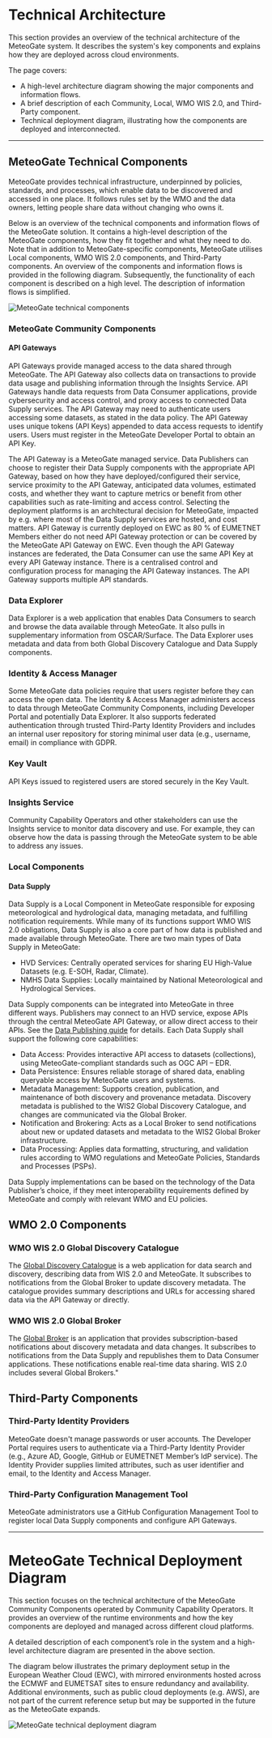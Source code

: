 # Technical Architecture

This section provides an overview of the technical architecture of the MeteoGate system. It describes the system's key components and explains how they are deployed across cloud environments.

The page covers:
- A high-level architecture diagram showing the major components and information flows.
- A brief description of each Community, Local, WMO WIS 2.0, and Third-Party component.
- Technical deployment diagram, illustrating how the components are deployed and interconnected.

---

## MeteoGate Technical Components

MeteoGate provides technical infrastructure, underpinned by policies, standards, and processes, which enable data to be discovered and accessed in one place. It follows rules set by the WMO and the data owners, letting people share data without changing who owns it. 

Below is an overview of the technical components and information flows of the MeteoGate solution. It contains a high-level description of the MeteoGate components, how they fit together and what they need to do. Note that in addition to MeteoGate-specific components, MeteoGate utilises Local components, WMO WIS 2.0 components, and Third-Party components.
An overview of the components and information flows is provided in the following diagram. Subsequently, the functionality of each component is described on a high level. The description of information flows is simplified.

![MeteoGate technical components](images/meteogate-technical-components.png)

### MeteoGate Community Components

#### API Gateways 

API Gateways provide managed access to the data shared through MeteoGate. The API Gateway also collects data on transactions to provide data usage and publishing information through the Insights Service.
API Gateways handle data requests from Data Consumer applications, provide cybersecurity and access control, and proxy access to connected Data Supply services. The API Gateway may need to authenticate users accessing some datasets, as stated in the data policy. The API Gateway uses unique tokens (API Keys) appended to data access requests to identify users. Users must register in the MeteoGate Developer Portal to obtain an API Key.

The API Gateway is a MeteoGate managed service. Data Publishers can choose to register their Data Supply components with the appropriate API Gateway, based on how they have deployed/configured their service, service proximity to the API Gateway, anticipated data volumes, estimated costs, and whether they want to capture metrics or benefit from other capabilities such as rate-limiting and access control.
Selecting the deployment platforms is an architectural decision for MeteoGate, impacted by e.g. where most of the Data Supply services are hosted, and cost matters. API Gateway is currently deployed on EWC as 80 % of EUMETNET Members either do not need API Gateway protection or can be covered by the MeteoGate API Gateway on EWC.
Even though the API Gateway instances are federated, the Data Consumer can use the same API Key at every API Gateway instance. There is a centralised control and configuration process for managing the API Gateway instances.
The API Gateway supports multiple API standards.

### Data Explorer

Data Explorer is a web application that enables Data Consumers to search and browse the data available through MeteoGate. It also pulls in supplementary information from OSCAR/Surface. The Data Explorer uses metadata and data from both Global Discovery Catalogue and Data Supply components.

### Identity & Access Manager

Some MeteoGate data policies require that users register before they can access the open data. The Identity & Access Manager administers access to data through MeteoGate Community Components, including Developer Portal and potentially Data Explorer. It also supports federated authentication through trusted Third-Party Identity Providers and includes an internal user repository for storing minimal user data (e.g., username, email) in compliance with GDPR.

### Key Vault

API Keys issued to registered users are stored securely in the Key Vault.

### Insights Service
Community Capability Operators and other stakeholders can use the Insights service to monitor data discovery and use. For example, they can observe how the data is passing through the MeteoGate system to be able to address any issues.

### Local Components 

#### Data Supply 

Data Supply is a Local Component in MeteoGate responsible for exposing meteorological and hydrological data, managing metadata, and fulfilling notification requirements. While many of its functions support WMO WIS 2.0 obligations, Data Supply is also a core part of how data is published and made available through MeteoGate.
There are two main types of Data Supply in MeteoGate:
- HVD Services: Centrally operated services for sharing EU High-Value Datasets (e.g. E-SOH, Radar, Climate).
- NMHS Data Supplies: Locally maintained by National Meteorological and Hydrological Services.

Data Supply components can be integrated into MeteoGate in three different ways. Publishers may connect to an HVD service, expose APIs through the central MeteoGate API Gateway, or allow direct access to their APIs. See the [Data Publishing guide](3-publishing-data.md) for details.
Each Data Supply shall support the following core capabilities:
- Data Access: Provides interactive API access to datasets (collections), using MeteoGate-compliant standards such as OGC API – EDR.
- Data Persistence: Ensures reliable storage of shared data, enabling queryable access by MeteoGate users and systems.
- Metadata Management: Supports creation, publication, and maintenance of both discovery and provenance metadata. Discovery metadata is published to the WIS2 Global Discovery Catalogue, and changes are communicated via the Global Broker.
- Notification and Brokering: Acts as a Local Broker to send notifications about new or updated datasets and metadata to the WIS2 Global Broker infrastructure.
- Data Processing: Applies data formatting, structuring, and validation rules according to WMO regulations and MeteoGate Policies, Standards and Processes (PSPs).

Data Supply implementations can be based on the technology of the Data Publisher’s choice, if they meet interoperability requirements defined by MeteoGate and comply with relevant WMO and EU policies.

## WMO 2.0 Components

### WMO WIS 2.0 Global Discovery Catalogue

The [Global Discovery Catalogue](https://github.com/wmo-im/wis2-gdc) is a web application for data search and discovery, describing data from WIS 2.0 and MeteoGate. It subscribes to notifications from the Global Broker to update discovery metadata. 
The catalogue provides summary descriptions and URLs for accessing shared data via the API Gateway or directly.

### WMO WIS 2.0 Global Broker

The [Global Broker](https://community.wmo.int/en/activity-areas/wis/WIS2-overview) is an application that provides subscription-based notifications about discovery metadata and data changes. It subscribes to notifications from the Data Supply and republishes them to Data Consumer applications. These notifications enable real-time data sharing. WIS 2.0 includes several Global Brokers."

## Third-Party Components

### Third-Party Identity Providers

MeteoGate doesn't manage passwords or user accounts. The Developer Portal requires users to authenticate via a Third-Party Identity Provider (e.g., Azure AD, Google, GitHub or EUMETNET Member’s IdP service). The Identity Provider supplies limited attributes, such as user identifier and email, to the Identity and Access Manager.

### Third-Party Configuration Management Tool

MeteoGate administrators use a GitHub Configuration Management Tool to register local Data Supply components and configure API Gateways.

---

# MeteoGate Technical Deployment Diagram

This section focuses on the technical architecture of the MeteoGate Community Components operated by Community Capability Operators. It provides an overview of the runtime environments and how the key components are deployed and managed across different cloud platforms.

A detailed description of each component’s role in the system and a high-level architecture diagram are presented in the above section.

The diagram below illustrates the primary deployment setup in the European Weather Cloud (EWC), with mirrored environments hosted across the ECMWF and EUMETSAT sites to ensure redundancy and availability. Additional environments, such as public cloud deployments (e.g. AWS), are not part of the current reference setup but may be supported in the future as the MeteoGate expands.

![MeteoGate technical deployment diagram](images/meteogate-technical-deployment.png)


